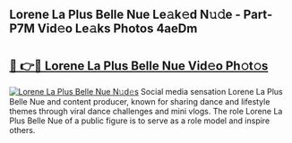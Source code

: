 ## Lorene La Plus Belle Nue Le𝚊k𝚎d N𝚞𝚍e - Part-P7M Vid𝚎o Le𝚊ks Photos 4aeDm

# <h2><a href="http://fb4vtj.evod.top/?m=Lorene+La+Plus+Belle+Nue">🔗 👉🔴 Lorene La Plus Belle Nue Vid𝚎o Ph𝚘t𝚘s</a></h2>

[![Lorene La Plus Belle Nue N𝚞d𝚎s](https://i.imgur.com/8V9OHl7.gif)](http://fb4vtj.evod.top/?m=Lorene+La+Plus+Belle+Nue)
Social media sensation Lorene La Plus Belle Nue and content producer, known for sharing dance and lifestyle themes through viral dance challenges and mini vlogs. The role Lorene La Plus Belle Nue of a public figure is to serve as a role model and inspire others. 
